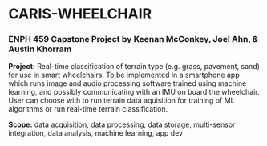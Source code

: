 # CARIS-WHEELCHAIR
### ENPH 459 Capstone Project by Keenan McConkey, Joel Ahn, &amp; Austin Khorram

**Project:** Real-time classification of terrain type (e.g. grass, pavement, sand) for use in smart wheelchairs. To be implemented in a smartphone app which runs image and audio processing software trained using machine learning, and possibly communicating with an IMU on board the wheelchair. User can choose with to run terrain data aquisition for training of ML algorithms or run real-time terrain classification.

**Scope:** data acquisition, data processing, data storage, multi-sensor integration, data analysis, machine learning, app dev
